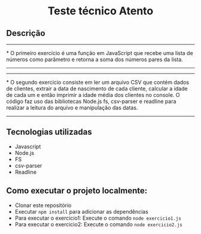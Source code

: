  <h1 align="center"><strong>Teste técnico Atento</b></strong></h1></div>

 <h2>Descrição</h2>
<hr> 
* O primeiro exercício é uma função em JavaScript que recebe uma lista de números como parâmetro e retorna a soma dos números pares da lista.<hr>
<hr>* O segundo exercício consiste em ler um arquivo CSV que contém dados de clientes, extrair a data de nascimento de cada cliente, calcular a idade de cada um e então imprimir a idade média dos clientes no console. O código faz uso das bibliotecas Node.js fs, csv-parser e readline para realizar a leitura do arquivo e manipulação das datas.<hr>


<h2>Tecnologias utilizadas</h2>

* Javascript
* Node.js
* FS 
* csv-parser
* Readline 

<h2>Como executar o projeto localmente:</h2>

* Clonar este repositório
* Executar `npm install` para adicionar as dependências
* Para executar o exercicio1: Execute o comando `node exercicio1.js`
* Para executar o exercicio2: Execute o comando `node exercicio2.js`
